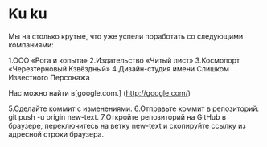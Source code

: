 # Ku ku

Мы на столько крутые, что уже успели поработать со следующими компаниями:

1.ООО «Рога и копыта»
2.Издательство «Читый лист»
3.Космопорт «Черезтерновый Кзвёздный»
4.Дизайн-студия имени Слишком Известного Персонажа

Нас можно найти в[google.com.] (http://google.com/)

5.Сделайте коммит с изменениями.
6.Отправьте коммит в репозиторий: git push -u origin new-text.
7.Откройте репозиторий на GitHub в браузере, переключитесь на ветку new-text и скопируйте ссылку из адресной строки браузера.